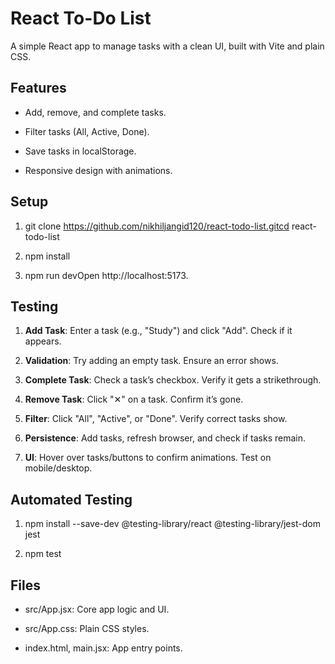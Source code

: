  React To-Do List 
================   

A simple React app to manage tasks with a clean UI, built with Vite and plain CSS.

Features
--------

*   Add, remove, and complete tasks.
    
*   Filter tasks (All, Active, Done).
    
*   Save tasks in localStorage.
    
*   Responsive design with animations.
    

Setup
-----

1.  git clone https://github.com/nikhiljangid120/react-todo-list.gitcd react-todo-list
    
2.  npm install
    
3.  npm run devOpen http://localhost:5173.
    

Testing
-------

1.  **Add Task**: Enter a task (e.g., "Study") and click "Add". Check if it appears.
    
2.  **Validation**: Try adding an empty task. Ensure an error shows.
    
3.  **Complete Task**: Check a task’s checkbox. Verify it gets a strikethrough.
    
4.  **Remove Task**: Click "✕" on a task. Confirm it’s gone.
    
5.  **Filter**: Click "All", "Active", or "Done". Verify correct tasks show.
    
6.  **Persistence**: Add tasks, refresh browser, and check if tasks remain.
    
7.  **UI**: Hover over tasks/buttons to confirm animations. Test on mobile/desktop.
    

Automated Testing
-----------------

1.  npm install --save-dev @testing-library/react @testing-library/jest-dom jest
    
2.  npm test
    

Files
-----

*   src/App.jsx: Core app logic and UI.
    
*   src/App.css: Plain CSS styles.
    
*   index.html, main.jsx: App entry points.
